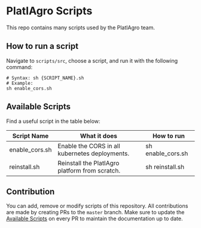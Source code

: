 # PlatIAgro Scripts

This repo contains many scripts used by the PlatIAgro team.

## How to run a script

Navigate to `scripts/src`, choose a script, and run it with the following command:

```shell
# Syntax: sh {SCRIPT_NAME}.sh
# Example:
sh enable_cors.sh
```

## Available Scripts

Find a useful script in the table below:

| Script Name    | What it does                                   | How to run        |
| -------------- | ---------------------------------------------- | ----------------- |
| enable_cors.sh | Enable the CORS in all kubernetes deployments. | sh enable_cors.sh |
| reinstall.sh   | Reinstall the PlatIAgro platform from scratch. | sh reinstall.sh   |

## Contribution

You can add, remove or modify scripts of this repository. All contributions are made by creating PRs to the `master` branch. Make sure to update the [Available Scripts](#available-scripts) on every PR to maintain the documentation up to date.
